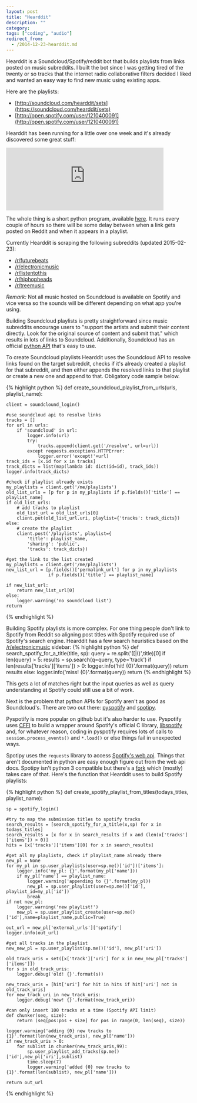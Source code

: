```yaml
---
layout: post
title: "Hearddit"
description: ""
category:
tags: ["coding", "audio"]
redirect_from:
  - /2014-12-23-hearddit.md
---
```




Hearddit is a Soundcloud/Spotify/reddit bot that builds playlists from links posted on music subreddits. I built the bot since I was getting tired of the twenty or so tracks that the internet radio collaborative filters decided I liked and wanted an easy way to find new music using existing apps.

Here are the playlists:

+ [http://soundcloud.com/hearddit/sets](https://soundcloud.com/hearddit/sets)
+ [http://open.spotify.com/user/1210400091](http://open.spotify.com/user/1210400091)

Hearddit has been running for a little over one week and it's already discovered some great stuff:

<iframe width="85%" height="170" scrolling="no" frameborder="no" src="https://w.soundcloud.com/player/?url=https%3A//api.soundcloud.com/tracks/181797311&amp;auto_play=false&amp;hide_related=false&amp;show_comments=true&amp;show_user=true&amp;show_reposts=false&amp;visual=true"></iframe>  

The whole thing is a short python program, available [here](https://github.com/rcompton/ryancompton.net/blob/master/assets/hearddit/nightly_soundcloud_playlist.py). It runs every couple of hours so there will be some delay between when a link gets posted on Reddit and when it appears in a playlist.

<!--more-->

Currently Hearddit is scraping the following subreddits (updated 2015-02-23):

+ [/r/futurebeats](https://www.reddit.com/r/futurebeats)
+ [/r/electronicmusic](https://www.reddit.com/r/electronicmusic)
+ [/r/listentothis](https://www.reddit.com/r/listentothis)
+ [/r/hiphopheads](https://www.reddit.com/r/hiphopheads)
+ [/r/treemusic](https://www.reddit.com/r/treemusic)

*Remark:* Not all music hosted on Soundcloud is available on Spotify and vice versa so the sounds will be different depending on what app you're using.

Building Soundcloud playlists is pretty straightforward since music subreddits encourage users to "support the artists and submit their content directly. Look for the original source of content and submit that." which results in lots of links to Soundcloud. Additionally, Soundcloud has an official [python API](https://github.com/soundcloud/soundcloud-python) that's easy to use.

To create Soundcloud playlists Hearddit uses the Soundcloud API to resolve links found on the target subreddit, checks if it's already created a playlist for that subreddit, and then either appends the resolved links to that playlist or create a new one and append to that. Obligatory code sample below.

{% highlight python %}
def create_soundcloud_playlist_from_urls(urls, playlist_name):

    client = soundclound_login()

    #use soundcloud api to resolve links
    tracks = []
    for url in urls:
        if 'soundcloud' in url:
            logger.info(url)
            try:
                tracks.append(client.get('/resolve', url=url))
            except requests.exceptions.HTTPError:
                logger.error('except!'+url)
    track_ids = [x.id for x in tracks]
    track_dicts = list(map(lambda id: dict(id=id), track_ids))
    logger.info(track_dicts)

    #check if playlist already exists
    my_playlists = client.get('/me/playlists')
    old_list_urls = [p for p in my_playlists if p.fields()['title'] == playlist_name]
    if old_list_urls:
        # add tracks to playlist
        old_list_url = old_list_urls[0]
        client.put(old_list_url.uri, playlist={'tracks': track_dicts})
    else:
        # create the playlist
        client.post('/playlists', playlist={
            'title': playlist_name,
            'sharing': 'public',
            'tracks': track_dicts})

    #get the link to the list created
    my_playlists = client.get('/me/playlists')
    new_list_url = [p.fields()['permalink_url'] for p in my_playlists
                    if p.fields()['title'] == playlist_name]

    if new_list_url:
        return new_list_url[0]
    else:
        logger.warning('no soundcloud list')
    return
{% endhighlight %}

Building Spotify playlists is more complex. For one thing people don't link to Spotify from Reddit so aligning post titles with Spotify required use of Spotify's search engine. Hearddit has a few search heuristics based on the [/r/electronicmusic](https://www.reddit.com/r/electronicmusic) sidebar:
{% highlight python %}
def search_spotify_for_a_title(title, sp):
    query = re.split('(\[|\()',title)[0]
    if len(query) > 5:
        results = sp.search(q=query, type='track')
        if len(results['tracks']['items']) > 0:
            logger.info('hit! {0}'.format(query))
            return results
        else:
            logger.info('miss! {0}'.format(query))
    return
{% endhighlight %}

This gets a lot of matches right but the input queries as well as query understanding at Spotify could still use a bit of work.

Next is the problem that python APIs for Spotify aren't as good as Soundcloud's. There are two out there: [pyspotify](https://pyspotify.mopidy.com/en/latest/) and [spotipy](https://github.com/plamere/spotipy).

Pyspotify is more popular on github but it's also harder to use. Pyspotify uses [CFFI](https://cffi.readthedocs.org/en/release-0.8/) to build a wrapper around Spotify's official C library, [libspotify](https://developer.spotify.com/technologies/libspotify/) and, for whatever reason, coding in pyspotify requires lots of calls to `session.process_events()` and `*.load()` or else things fail in unexpected ways.

Spotipy uses the `requests` library to access [Spotify's web api](https://developer.spotify.com/web-api/). Things that aren't documented in python are easy enough figure out from the web api docs. Spotipy isn't python 3 compatible but there's a [fork](https://github.com/joohoi/spotipy) which (mostly) takes care of that. Here's the function that Hearddit uses to build Spotify playlists:

{% highlight python %}
def create_spotify_playlist_from_titles(todays_titles, playlist_name):

    sp = spotify_login()

    #try to map the submission titles to spotify tracks
    search_results = [search_spotify_for_a_title(x,sp) for x in todays_titles]
    search_results = [x for x in search_results if x and (len(x['tracks']['items']) > 0)]
    hits = [x['tracks']['items'][0] for x in search_results]

    #get all my playlists, check if playlist_name already there
    new_pl = None
    for my_pl in sp.user_playlists(user=sp.me()['id'])['items']:
        logger.info('my_pl: {}'.format(my_pl['name']))
        if my_pl['name'] == playlist_name:
            logger.warning('appending to {}'.format(my_pl))
            new_pl = sp.user_playlist(user=sp.me()['id'], playlist_id=my_pl['id'])
            break
    if not new_pl:
        logger.warning('new playlist!')
        new_pl = sp.user_playlist_create(user=sp.me()['id'],name=playlist_name,public=True)

    out_url = new_pl['external_urls']['spotify']
    logger.info(out_url)

    #get all tracks in the playlist
    new_new_pl = sp.user_playlist(sp.me()['id'], new_pl['uri'])

    old_track_uris = set([x['track']['uri'] for x in new_new_pl['tracks']['items']])
    for s in old_track_uris:
        logger.debug('old! {}'.format(s))

    new_track_uris = [hit['uri'] for hit in hits if hit['uri'] not in old_track_uris]
    for new_track_uri in new_track_uris:
        logger.debug('new! {}'.format(new_track_uri))

    #can only insert 100 tracks at a time (Spotify API limit)
    def chunker(seq, size):
        return (seq[pos:pos + size] for pos in range(0, len(seq), size))

    logger.warning('adding {0} new tracks to {1}'.format(len(new_track_uris), new_pl['name']))
    if new_track_uris > 0:
        for sublist in chunker(new_track_uris,99):
            sp.user_playlist_add_tracks(sp.me()['id'],new_pl['uri'],sublist)
            time.sleep(7)
            logger.warning('added {0} new tracks to {1}'.format(len(sublist), new_pl['name']))

    return out_url
{% endhighlight %}
